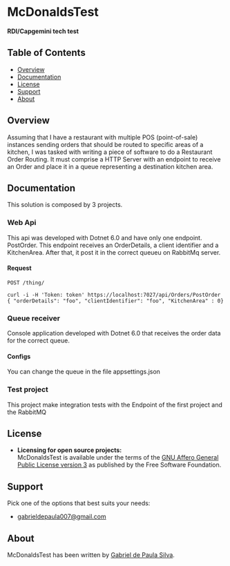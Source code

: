 # McDonaldsTest
**RDI/Capgemini tech test**

## Table of Contents

* [Overview](#overview)
* [Documentation](#documentation)
* [License](#license)
* [Support](#support)
* [About](#about)

## Overview

Assuming that I have a restaurant with multiple POS (point-of-sale) instances sending orders that should be routed to specific
areas of a kitchen, I was tasked with writing a piece of software to do a Restaurant Order Routing.
It must comprise a HTTP Server with an endpoint to receive an Order and place it in a queue representing a destination kitchen area.

## Documentation

This solution is composed by 3 projects. 

### Web Api
This api was developed with Dotnet 6.0 and have only one endpoint. PostOrder.
This endpoint receives an OrderDetails, a client identifier and a KitchenArea. After that, it post it in the correct queueu on RabbitMq server.
#### Request
`POST /thing/`

    curl -i -H 'Token: token' https://localhost:7027/api/Orders/PostOrder
    { "orderDetails": "foo", "clientIdentifier": "foo", "KitchenArea" : 0}
    
### Queue receiver
Console application developed with Dotnet 6.0 that receives the order data for the correct queue.
#### Configs
You can change the queue in the file appsettings.json

### Test project
This project make integration tests with the Endpoint of the first project and the RabbitMQ

## License

* **Licensing for open source projects:**  
  McDonaldsTest is available under the terms of the [GNU Affero General Public License version 3](http://www.gnu.org/licenses/agpl-3.0.html) as published by the Free Software Foundation.

## Support

Pick one of the options that best suits your needs:
* [gabrieldepaula007@gmail.com](mailto:gabrieldepaula007@gmail.com)

## About

McDonaldsTest has been written by [Gabriel de Paula Silva](https://www.linkedin.com/in/gabriel-depaula16/).
